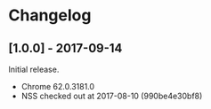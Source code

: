 # Changelog

## [1.0.0] - 2017-09-14

Initial release.

- Chrome 62.0.3181.0
- NSS checked out at 2017-08-10 (990be4e30bf8)
